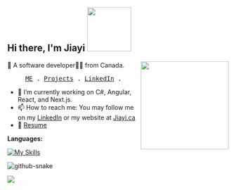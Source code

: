 <h2> Hi there, I'm Jiayi <img src="https://media.giphy.com/media/4PVeey0T30PAiBYq9n/giphy.gif" width="100"></h2>

<img align='right' src='https://user-images.githubusercontent.com/5713670/87202985-820dcb80-c2b6-11ea-9f56-7ec461c497c3.gif' width='200'>

👋 A software developer👩‍💻 from Canada.

<p align="center">
  <samp>
    <a href="https://www.jiayi.ca" target="_blank">ME</a> .
    <a href="https://www.jiayi.ca/projects" target="_blank">Projects</a> .
    <a href="https://www.linkedin.com/in/jiayi-dev/" target="_blank">LinkedIn</a> .
  </samp>
</p>

- 🌱 I’m currently working on C#, Angular, React, and Next.js.
- 📫 How to reach me: You may follow me on my <a href="https://www.linkedin.com/in/jiayi-dev/" target="_blank">LinkedIn</a> or my website at <a href="https://www.jiayi.ca" target="_blank">Jiayi.ca</a>
- 📝 <a href="https://jiayi-dev.github.io/" target="_blank">Resume</a>


**Languages:**  

[![My Skills](https://skillicons.dev/icons?i=cs,js,ts,mysql,react,angular,azure,aws)](https://www.jiayi.ca)

<picture>
  <img alt="github-snake" src="https://github.com/user-attachments/assets/547c2269-2bce-4d0f-9428-c50c84c30df9" />
</picture>


[![](https://img.shields.io/static/v1?label=Contact&message=%F0%9F%92%BB&logo=GitHub&color=%23fe8e86)](mailto:hi@jiayi.ca)

